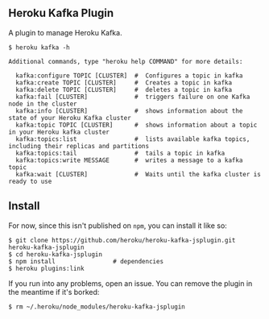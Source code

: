## Heroku Kafka Plugin

A plugin to manage Heroku Kafka.

```
$ heroku kafka -h

Additional commands, type "heroku help COMMAND" for more details:

  kafka:configure TOPIC [CLUSTER]  #  Configures a topic in kafka
  kafka:create TOPIC [CLUSTER]     #  Creates a topic in kafka
  kafka:delete TOPIC [CLUSTER]     #  deletes a topic in kafka
  kafka:fail [CLUSTER]             #  triggers failure on one Kafka node in the cluster
  kafka:info [CLUSTER]             #  shows information about the state of your Heroku Kafka cluster
  kafka:topic TOPIC [CLUSTER]      #  shows information about a topic in your Heroku kafka cluster
  kafka:topics:list                #  lists available kafka topics, including their replicas and partitions
  kafka:topics:tail                #  tails a topic in kafka
  kafka:topics:write MESSAGE       #  writes a message to a kafka topic
  kafka:wait [CLUSTER]             #  Waits until the kafka cluster is ready to use
```

## Install

For now, since this isn't published on `npm`, you can install it like so:

``` sh-session
$ git clone https://github.com/heroku/heroku-kafka-jsplugin.git heroku-kafka-jsplugin
$ cd heroku-kafka-jsplugin
$ npm install                # dependencies
$ heroku plugins:link
```

If you run into any problems, open an issue. You can remove the plugin in the
meantime if it's borked:

``` sh-session
$ rm ~/.heroku/node_modules/heroku-kafka-jsplugin
```
